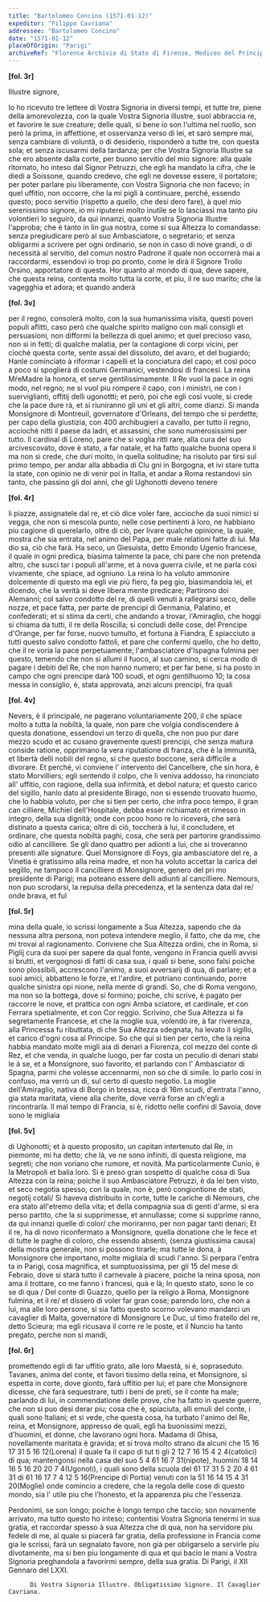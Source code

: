 ```yaml
---
title: "Bartolomeo Concino (1571-01-12)"
expeditor: "Filippo Cavriana"
addressee: "Bartolomeo Concino"
date: "1571-01-12"
placeOfOrigin: "Parigi"
archiveRef: "Florence Archivio di Stato di Firenze, Mediceo del Principato, 4726a, fols. 3r-6r"
---
```



**[fol. 3r]**

Illustre signore,

Io ho ricevuto tre lettere  di Vostra Signoria  in diversi tempi, et tutte tre, <span class="lb-marker"></span> piene della amorevolezza, con la quale Vostra Signoria illustre, suol abbraccia<span class="lb-marker"></span> re, et favorire le sue creature; delle quali, si bene io son <span class="lb-marker"></span> l'ultima nel ruollo, son però la prima, in affettione, et <span class="lb-marker"></span> osservanza  verso di lei, et sarò sempre mai, senza cambiare <span class="lb-marker"></span> di voluntà, o di desiderio, risponderò a tutte tre, <span class="lb-marker"></span> con questa sola; et senza iscusarmi della tardanza; per <span class="lb-marker"></span> che Vostra Signoria Illustre  sa che ero absente dalla corte, per buono  servitio <span class="lb-marker"></span> del mio signore: alla quale ritornato, ho inteso dal Signor <span class="lb-marker"></span> Petruzzi, che egli ha mandato la cifra, che le diedi a Soissone, quando  credevo, che egli ne dovesse essere, il portatore; <span class="lb-marker"></span> per poter parlare piu liberamente, con Vostra Signoria  che non facevo; <span class="lb-marker"></span> in quel uffitio, non occorre, che la mi pigli à continuare, <span class="lb-marker"></span> perché, essendo questo; poco servitio (rispetto a quello, che desi<span class="lb-marker"></span> dero fare), à quel mio serenissimo signore, io mi riputerei molto <span class="unclear">inutile</span> se lo lasciassi ma tanto piu volontieri lo seguirò, da <span class="lb-marker"></span> qui innanzi, quanto Vostra Signoria Illustre  l'approba; che è tanto in lin<span class="lb-marker"></span> gua nostra, come si sua Altezza  lo comandasse: senza pregiudicare <span class="lb-marker"></span> però al suo Ambasciatore, o segretario; et senza obligarmi <span class="lb-marker"></span> a scrivere per ogni ordinario, se non in caso di nove <span class="lb-marker"></span> grandi, o di necessità al servitio, del comun nostro Padrone <span class="lb-marker"></span> il quale non occorrerà mai a raccordarmi, essendovi io trop<span class="lb-marker"></span> po pronto, come le dirà il Signore Troilo Orsino, apportatore <span class="lb-marker"></span> di questa. Hor quanto al mondo di qua, deve sapere, <span class="lb-marker"></span> che questa reina, contenta molto tutta la corte, et piu, il <span class="lb-marker"></span> re suo marito; che la vagegghia et adora; et quando anderà


**[fol. 3v]**

per il regno, consolerà molto, con  la sua humanissima visita, <span class="lb-marker"></span> questi poveri populi aflitti, caso però che qualche spirito <span class="lb-marker"></span> maligno con mali consigli et persuasioni, non  difformi la <span class="lb-marker"></span> bellezza di quel animo; et quel precioso vaso, non  si in<span class="lb-marker"></span> fetti; di qualche malatia, per la contagione di corpi vicini, per<span class="lb-marker"></span> cioché questa corte, sente assai del dissoluto, del avaro, <span class="lb-marker"></span> et del bugiardo; Hanle cominciato à riformar i capelli <span class="lb-marker"></span> et la conciatura del capo; et così poco a poco si spoglierà <span class="lb-marker"></span> di costumi Germanici, vestendosi di francesi. La reina Mr̍eMadre<span class="lb-marker"></span> la honora, et serve gentilissimamente. Il Re vuol la pace <span class="lb-marker"></span> in ogni modo, nel regno; ne si vuol piu rompere il capo, con <span class="lb-marker"></span> i ministri, ne con  i suerviglianti, offitij delli ugonottti; <span class="lb-marker"></span> et però, poi che egli così vuole, si crede che la pace dure<span class="lb-marker"></span> rà, et si riuniranno  gli uni et gli altri, come dianzi. <span class="lb-marker"></span> Si manda Monsignore  di Montreuil, governatore d'Orleans, del <span class="lb-marker"></span> tempo che si perdette; per capo della giustizia, con  400 <span class="lb-marker"></span> archibugieri a cavallo, per tutto il regno, acciochè nitti <span class="lb-marker"></span> il paese da ladri, et assassini, che sono numerosissimi <span class="lb-marker"></span> per tutto. Il cardinal di Loreno, pare che si voglia ritti<span class="lb-marker"></span> rare, alla cura del suo arcivescovato, dove è stato, a <span class="lb-marker"></span> far natale, et ha fatto qualche buona opera <span class="unclear">li</span> ma non si <span class="lb-marker"></span> crede, che duri molto, in quella solitudine; ha risoluto par<span class="lb-marker"></span> tirsi sul primo tempo, per andar alla abbadia di Clu<span class="lb-marker"></span> gni in Borgogna, et ivi stare tutta la state, con  opinio<span class="lb-marker"></span> ne di venir poi in Italia, et andar a Roma restandovi sin tanto, <span class="lb-marker"></span> che passino gli doi anni, che gli Ughonotti deveno tenere


**[fol. 4r]**

li piazze, assignatele dal re, et ciò dice voler fare, accioche da <span class="lb-marker"></span> suoi nimici si vegga, che non si mescola punto, nelle cose <span class="lb-marker"></span> pertinenti à loro, ne habbiano piu cagione di querelarlo, oltre <span class="lb-marker"></span> di ciò, per livare qualche opinione, la quale, mostra che sia <span class="lb-marker"></span> entrata, nel animo del Papa, per male relationi fatte <span class="lb-marker"></span> di lui. Ma dio sa, ciò che farà. Ha seco, un Giesuista, detto <span class="lb-marker"></span> Emondo Ugenio francese, il quale in ogni predica, biasima <span class="lb-marker"></span> talmente la pace, chi pare che non  pretenda altro, che susci<span class="lb-marker"></span> tar i populi all'arme, et à nova guerra civile, et ne <span class="lb-marker"></span> parla cosi vivamente, che spiace, ad ogniuno. La reina lo ha <span class="lb-marker"></span> voluto ammonire dolcemente di questo ma egli vie più fiero, fa peg<span class="lb-marker"></span> gio, biasimandola lei, et dicendo, che la verità si deve libera<span class="lb-marker"></span> mente predicare; Partirono doi Alemanni; col salvo condotto <span class="lb-marker"></span> del re, di quelli venuti à rallegrarsi seco, delle nozze, et <span class="lb-marker"></span> pace fatta, per parte de prencipi di Germania, Palatino, <span class="lb-marker"></span> et confederati; et si stima da certi, che andando a trovar, <span class="lb-marker"></span> l'Amiraglio, che hoggi si chiama da tutti, il re della <span class="lb-marker"></span> Roscilla; si concludi delle cose, del Prencipe d'Orange, per <span class="lb-marker"></span> far forse, nuovo tumulto, et fortuna à Fiandra, È spiacciuto <span class="lb-marker"></span> a tutti questo salvo condotto fattoli, et pare che confermi <span class="lb-marker"></span> quello, che ho detto, che il re voria la pace perpetuamente; <span class="lb-marker"></span> l'ambasciatore d'Ispagna fulmina per questo, temendo <span class="lb-marker"></span> che non si allumi il fuoco, al suo camino, si cerca modo <span class="lb-marker"></span> di pagare i debiti del Re, che non hanno  numero; et per <span class="lb-marker"></span> far bene, si ha posto in campo che ogni prencipe darà <span class="lb-marker"></span> 100 scudi, et ogni gentilhuomo 10; la cosa messa in <span class="lb-marker"></span> consiglio, è, stata approvata, anzi alcuni prencipi, fra quali 


**[fol. 4v]**

Nevers, è il principale, ne pagerano voluntariamente  200, <span class="lb-marker"></span> il che spiace molto a tutta la nobiltà, la quale, non pare <span class="lb-marker"></span> che volgia condiscendere à questa donatione, essendovi un <span class="lb-marker"></span> terzo di quella, che non puo pur dare mezzo scudo et ac<span class="lb-marker"></span> cusano gravemente  questi prencipi, che senza matura conside<span class="lb-marker"></span> ratione, opprimano la vera riputatione di franza, che è la <span class="lb-marker"></span> immunità, et libertà delli nobili del regno, si che questo <span class="lb-marker"></span> boccone, serà difficile a divorare. Et perché, vi conviene l' <span class="lb-marker"></span> intervento del Cancelliere, che sin hora, è stato Morvilliers; <span class="lb-marker"></span> egli sentendo il colpo, che li veniva addosso, ha rinonciato  all' <span class="lb-marker"></span> uffitio, con ragione, della sua infirmità, et debol natura; <span class="lb-marker"></span> et questo carico del sigillo, hanlo dato al presidente Birago, non si essendo truovato huomo, che lo habbia voluto, per <span class="lb-marker"></span> che si tien per certo, che infra poco tempo, il gran can<span class="lb-marker"></span> cilliere, Michiel dell'Hospitale, debba esser richiamato <span class="lb-marker"></span> et rimesso in integro, della sua dignità; onde con  pcoo hono<span class="lb-marker"></span> re lo riceverà, che serà distinato a questa carica; oltre di <span class="lb-marker"></span> ciò, toccherà à lui, il concludere, et ordinare, che questa <span class="lb-marker"></span> nobiltà paghi, cosa, che serà per partorire grandissimo <span class="lb-marker"></span> odio al cancilliere. Se gli dano quattro  per adionti a lui, <span class="lb-marker"></span> che si troveranno  presenti alle signature. Quel Monsignore  di <span class="lb-marker"></span> Foys, gia ambasciatore del re, a Vinetia è gratissimo alla <span class="lb-marker"></span> reina madre, et non  ha voluto accettar la carica del segillo, <span class="lb-marker"></span> ne tampoco il cancilliere di Monsignore, genero del pri<span class="lb-marker"></span> mo presidente di Parigi;  ma poteano essere delli adiunti <span class="lb-marker"></span> al cancilliere. Nemours, non  puo scrodarsi, la repulsa della <span class="lb-marker"></span> precedenza, et la sentenza data dal re/ onde brava, et ful


**[fol. 5r]**

mina della quale, io scrissi longamente  a Sua Altezza, sapendo che <span class="lb-marker"></span> da nessuna altra persona, non poteva intendere meglio, il <span class="lb-marker"></span> fatto, che da me, che mi trovai al ragionamento. Conviene <span class="lb-marker"></span> che Sua Altezza  ordini, che in Roma, si Piglij cura da suoi per sapere <span class="lb-marker"></span> da qual fonte, vengono in Francia quelli avvisi si brutti, et <span class="lb-marker"></span> vergognosi di fatti di casa sua, i quali si bene, sono falsi <span class="lb-marker"></span> poiche sono plossibili, accrescono l'animo, a suoi avversarij <span class="lb-marker"></span> di qua, di parlare; et a suoi amici, abbatteno le forze, et <span class="lb-marker"></span> l'ardire, et potriano continuando, porre qualche sinistra opi<span class="lb-marker"></span> nione, nella mente di grandi. So, che di Roma vengono, <span class="lb-marker"></span> ma non  so la bottega, dove si formino; poiche, chi scrive, <span class="lb-marker"></span> è pagato per raccorre le nove, et prattica con ogni Amba<span class="lb-marker"></span> sciatore, et cardinale, et con  Ferrara spetialmente, et con  Cor<span class="lb-marker"></span> reggio. Scrivino, che Sua Altezza  si fa segretamente  Francese, <span class="lb-marker"></span> et che la moglie sua, volendo ire, à far riverenza, alla <span class="lb-marker"></span> Princessa fu ributtata, di che Sua Altezza  sdegnata, ha levato <span class="lb-marker"></span> il sigillo, et carico d'ogni cosa al Principe. So che qui <span class="lb-marker"></span> si tien per certo, che la reina habbia mandato molte migli<span class="lb-marker"></span> aia di denari a Fiorenza, col mezzo del conte di Rez, et <span class="lb-marker"></span> che venda, in qualche luogo, per far costa un peculio di denari stabi<span class="lb-marker"></span> le à se, et a Monsignore, suo favorito, et parlando con  l' <span class="lb-marker"></span> Ambasciator di Spagna, parmi che volesse accennarmi, non  so <span class="lb-marker"></span> che di simile. Io parlo cosi in confuso, ma verrò un di, sul <span class="lb-marker"></span> certo di questo negotio. La moglie dell'Amiraglio, nativa <span class="lb-marker"></span> di Borgo in bressa, ricca di 16m scudi, d'entrata l'anno, <span class="lb-marker"></span> gia stata maritata, viene alla cherite, dove verrà forse an<span class="lb-marker"></span> ch'egli a rincontrarla. Il mal tempo di Francia, si è, <span class="lb-marker"></span> ridotto nelle confini di Savoia, dove sono le migliaia


**[fol. 5v]**

di Ughonotti; et à questo proposito, un capitan intertenuto dal <span class="lb-marker"></span> Re, in piemonte, mi ha detto; che là, ve ne sono infiniti, di <span class="lb-marker"></span> questa religione, ma segreti; che non  voriano che rumore, et <span class="lb-marker"></span> novità. Ma particolarmente Cunio, è la Metropoli et balia <span class="lb-marker"></span> loro. Si è preso gran sospetto di qualche cosa di Sua Altezza  con <span class="lb-marker"></span> la reina; poiche il suo Ambasciatore Petruzzi, è da lei ben visto, <span class="lb-marker"></span> et seco negotia spesso; con  la quale, non  è, però congiontione de <span class="lb-marker"></span> stati, negotij cotali/ Si haveva distribuito in corte, <span class="lb-marker"></span> tutte le cariche di Nemours, che era stato all'etremo della <span class="lb-marker"></span> vita; et della compagnia sua di genti d'arme, si era perso <span class="lb-marker"></span> partito, che la si supprimesse, et annullasse; come si supprime<span class="lb-marker"></span> ranno, da qui innanzi quelle di color/ che moriranno, per non <span class="lb-marker"></span> pagar tanti denari; Et il re, ha di novo riconfermato a <span class="lb-marker"></span> Monsignore, quella donatione che le fece et di tutte le paghe <span class="lb-marker"></span> di coloro, che essendo absenti, (senza giustissima causa) della <span class="lb-marker"></span> mostra generale, non si possono tirarle; ma tutte le dona, à Monsignore <span class="lb-marker"></span> che importano, molte migliaia di scudi l'anno. Si perpara  l'entra<span class="lb-marker"></span> ta in Parigi, cosa magnifica, et sumptuosissima, per gli <span class="lb-marker"></span> 15 del mese di Febraio, dove si starà tutto il carnevale <span class="lb-marker"></span> à piacere, poiche la reina sposa, non  ama il trottare, co<span class="lb-marker"></span> me fanno  i francesi, quà e là; In questo stato, sono le co<span class="lb-marker"></span> se di qua / Del conte di Guazzo, quello  per la religio <span class="lb-marker"></span> à Roma, Monsignore fulmina, et il re/ et dissero di <span class="lb-marker"></span> voler far gran cose; parendo loro, che non a lui, ma alle <span class="lb-marker"></span> loro persone, si sia fatto questo scorno volevano mandarci <span class="lb-marker"></span> un cavaglier di Malta, governatore  di Monsignore Le Duc, ul<span class="lb-marker"></span> timo fratello  del re, detto <span class="unclear">Scieura</span>; ma egli ricusava il corre<span class="lb-marker"></span> re le poste, et il Nuncio ha tanto pregato, perche non  si mandi,


**[fol. 6r]**

promettendo egli di far uffitio grato, alle loro Maestà, <span class="lb-marker"></span> si è, sopraseduto. Tavanes, anima del conte, et favori<span class="lb-marker"></span> tissimo della reina, et Monsignore, si espetta in corte, <span class="lb-marker"></span> dove gionto, farà uffitio per lui; et pare che Monsignore <span class="lb-marker"></span> dicesse, che farà sequestrare, tutti i beni de preti, se il <span class="lb-marker"></span> conte ha male; parlando di lui, in commendatione  delle <span class="lb-marker"></span> prove, che ha fatto in queste guerre, che non  si puo desi<span class="lb-marker"></span> derar piu; cosa che è, spiaciuta, alli emuli del conte, <span class="lb-marker"></span> i quali sono Italiani; et si vede, che questa cosa, ha <span class="lb-marker"></span> turbato l'animo del Re, reina, et Monsignore, appresso <span class="lb-marker"></span> de quali, egli ha buonissimi mezzi, d'huomini, et <span class="lb-marker"></span> donne, che lavorano ogni hora. Madama di Ghisa, novellamente  maritata è gravida; et si trova molto strano <span class="lb-marker"></span> da alcuni che 15 16 17 31 5 16 12(Lorena) il quale fa il capo di tut<span class="lb-marker"></span> ti gli 2 12 7 16 15 4 2 4(catolici) di qua; mantengonsi nella casa del <span class="lb-marker"></span> suo 5 4 61 16 7 31(nipote), huomini 18 14 16 5 16 20 20 7 4(Ugonoti), i quali <span class="lb-marker"></span> sono della scuola del 61 17 31 5 2 20 4 61 31 di 61 16 17 7 4 12<span class="lb-marker"></span> 5 16(Prencipe di Portia) venuti con la 51 16 14 15 4 31 20(Moglie) onde comincio a <span class="lb-marker"></span> credere, che la regola delle cose di questo mondo, sia l' <span class="lb-marker"></span> utile piu che l'honesto, et la apparenza piu che l'essenza.

Perdonimi, se son longo; poiche è longo tempo che taccio; son <span class="lb-marker"></span> novamente  arrivato, ma tutto questo ho inteso; contentisi Vostra Signoria <span class="lb-marker"></span> tenermi in sua gratia, et raccordar spesso à sua Altezza  che di <span class="lb-marker"></span> qua, non  ha servidore piu fedele di me, al quale si piacerà far <span class="lb-marker"></span> gratia, della professione in Francia come gia le scrissi, farà un segnalato <span class="lb-marker"></span> favore, non  già per obligarselo a servirle piu divotamente, <span class="lb-marker"></span> ma si ben piu longamente  di qua et qui bacio le mani a <span class="lb-marker"></span> Vostra Signoria preghandola  a favorirmi sempre, della sua gratia. Di Parigi, il <span class="lb-marker"></span> XII Gennaro del LXXI.


          Di Vostra Signoria Illustre. Obligatissimo Signore. Il Cavaglier Cavriana.
        

